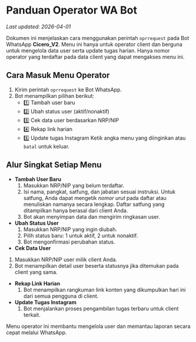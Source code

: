 # Panduan Operator WA Bot
*Last updated: 2026-04-01*

Dokumen ini menjelaskan cara menggunakan perintah `oprrequest` pada Bot WhatsApp **Cicero_V2**. Menu ini hanya untuk operator client dan berguna untuk mengelola data user serta update tugas harian. Hanya nomor operator yang terdaftar pada data client yang dapat mengakses menu ini.

## Cara Masuk Menu Operator
1. Kirim perintah `oprrequest` ke Bot WhatsApp.
2. Bot menampilkan pilihan berikut:
   - 1️⃣ Tambah user baru
   - 2️⃣ Ubah status user (aktif/nonaktif)
   - 3️⃣ Cek data user berdasarkan NRP/NIP
   - 4️⃣ Rekap link harian
   - 5️⃣ Update tugas Instagram
   Ketik angka menu yang diinginkan atau `batal` untuk keluar.

## Alur Singkat Setiap Menu
- **Tambah User Baru**
  1. Masukkan NRP/NIP yang belum terdaftar.
  2. Isi nama, pangkat, satfung, dan jabatan sesuai instruksi. Untuk satfung,
     Anda dapat mengetik *nomor urut* pada daftar atau menuliskan namanya secara
     lengkap. Daftar satfung yang ditampilkan hanya berasal dari client Anda.
  3. Bot akan menyimpan data dan mengirim ringkasan user.
- **Ubah Status User**
  1. Masukkan NRP/NIP yang ingin diubah.
  2. Pilih status baru: 1 untuk aktif, 2 untuk nonaktif.
  3. Bot mengonfirmasi perubahan status.
 - **Cek Data User**
  1. Masukkan NRP/NIP user milik client Anda.
  2. Bot menampilkan detail user beserta statusnya jika ditemukan pada client yang sama.
- **Rekap Link Harian**
  1. Bot menampilkan rangkuman link konten yang dikumpulkan hari ini dari semua pengguna di client.
- **Update Tugas Instagram**
  1. Bot menjalankan proses pengambilan tugas terbaru untuk client terkait.

Menu operator ini membantu mengelola user dan memantau laporan secara cepat melalui WhatsApp.

